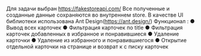 Для задачи выбран https://fakestoreapi.com/ Все полученные и созданные данные сохраняются во внутреннем store.
В качестве UI библиотеки использована Ant Design(https://ant.design/)
Функционал :
● Вывод всех карточек
● Фильтрация карточек по title
● Фильтрация карточек добавленных в избранное и понравившиеся
● Удаление карточки
● Удаление из избранного и понравившиегося
● Открытие отдельной карточки на странице и возврат к с писку карточек

